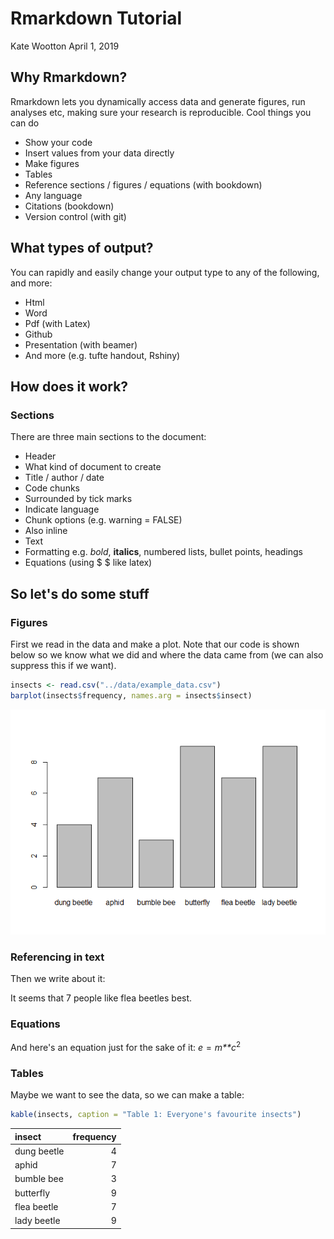 Rmarkdown Tutorial
================
Kate Wootton
April 1, 2019

Why Rmarkdown?
--------------

Rmarkdown lets you dynamically access data and generate figures, run analyses etc, making sure your research is reproducible. Cool things you can do

-   Show your code
-   Insert values from your data directly
-   Make figures
-   Tables
-   Reference sections / figures / equations (with bookdown)
-   Any language
-   Citations (bookdown)
-   Version control (with git)

What types of output?
---------------------

You can rapidly and easily change your output type to any of the following, and more:

-   Html
-   Word
-   Pdf (with Latex)
-   Github
-   Presentation (with beamer)
-   And more (e.g. tufte handout, Rshiny)

How does it work?
-----------------

### Sections

There are three main sections to the document:

-   Header
-   What kind of document to create
-   Title / author / date
-   Code chunks
-   Surrounded by tick marks
-   Indicate language
-   Chunk options (e.g. warning = FALSE)
-   Also inline
-   Text
-   Formatting e.g. *bold*, **italics**, numbered lists, bullet points, headings
-   Equations (using $ $ like latex)

So let's do some stuff
----------------------

### Figures

First we read in the data and make a plot. Note that our code is shown below so we know what we did and where the data came from (we can also suppress this if we want).

``` r
insects <- read.csv("../data/example_data.csv")
barplot(insects$frequency, names.arg = insects$insect)
```

![](rmarkdown_tutorial_files/figure-markdown_github/favorite%20insect-1.png)

### Referencing in text

Then we write about it:

It seems that 7 people like flea beetles best.

### Equations

And here's an equation just for the sake of it: *e* = *m**c*<sup>2</sup>

### Tables

Maybe we want to see the data, so we can make a table:

``` r
kable(insects, caption = "Table 1: Everyone's favourite insects")
```

| insect      |  frequency|
|:------------|----------:|
| dung beetle |          4|
| aphid       |          7|
| bumble bee  |          3|
| butterfly   |          9|
| flea beetle |          7|
| lady beetle |          9|
